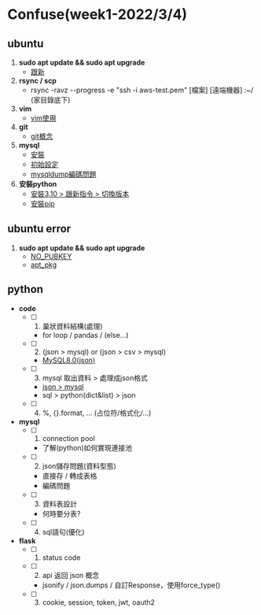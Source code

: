 # Confuse(week1-2022/3/4)

## ubuntu
1. **sudo apt update && sudo apt upgrade**
	- [跟新](https://project.zhps.tp.edu.tw/ethan/2019/03/ubuntu-%E6%9B%B4%E6%96%B0%E8%88%87%E5%8D%87%E7%B4%9A/)
2. **rsync / scp**
	- rsync -ravz --progress -e "ssh -i aws-test.pem" [檔案] [遠端機器] :~/ (家目錄底下)
3. **vim**
	- [vim使用](https://zhuanlan.zhihu.com/p/68111471)
4. **git**
	- [git概念](https://www.youtube.com/watch?v=N6YQlPuAamw)
5. **mysql**
	- [安裝](https://ubunlog.com/zh-TW/MySQL-8-Ubuntu%E6%95%B8%E6%93%9A%E5%BA%AB/)
	- [初始設定](https://www.albert-yu.com/blog/mysql%E8%A8%AD%E5%AE%9Aroot%E5%B8%B3%E8%99%9F%E5%AF%86%E7%A2%BC%E8%88%87%E5%88%9D%E5%A7%8B%E6%AC%8A%E9%99%90ubuntu-20-04/)
	- [mysqldump編碼問題](https://blog.csdn.net/ycf8788/article/details/101035640)
6. **安裝python**
	- [安裝3.10 > 跟新指令 > 切換版本](https://www.itsupportwale.com/blog/how-to-upgrade-to-python-3-10-on-ubuntu-18-04-and-20-04-lts/)
	- [安裝pip](https://linuxize.com/post/how-to-install-pip-on-ubuntu-20.04/)

## ubuntu error
1. **sudo apt update && sudo apt upgrade**
	- [NO_PUBKEY](https://blog.wu-boy.com/2012/05/how-to-resolve-apt-get-no_pubkey-gpg-error/)
	- [apt_pkg](https://www.796t.com/article.php?id=223037)

## python
- **code**
	- [ ] 1. 巢狀資料結構(處理)
		- for loop / pandas / (else...)
	- [ ] 2. (json > mysql) or (json > csv > mysql)
		- [MySQL8.0(json)](https://blog.csdn.net/lkforce/article/details/102940249)
	- [ ] 3. mysql 取出資料 > 處理成json格式
		- [json > mysql](https://segmentfault.com/a/1190000024445924)
		- sql > python(dict&list) > json
	- [ ] 4. %, {}.format, ... (占位符/格式化/...)
- **mysql**
	- [ ] 1. connection pool
		- 了解(python)如何實現連接池
	- [ ] 2. json儲存問題(資料型態) 
		- 直接存 / 轉成表格
		- 編碼問題
	- [ ] 3. 資料表設計
		- 何時要分表?
	- [ ] 4. sql語句(優化)
- **flask**
	- [ ] 1. status code
	- [ ] 2. api 返回 json 概念
		- jsonify / json.dumps / 自訂Response，使用force_type()
	- [ ] 3. cookie, session, token, jwt, oauth2
